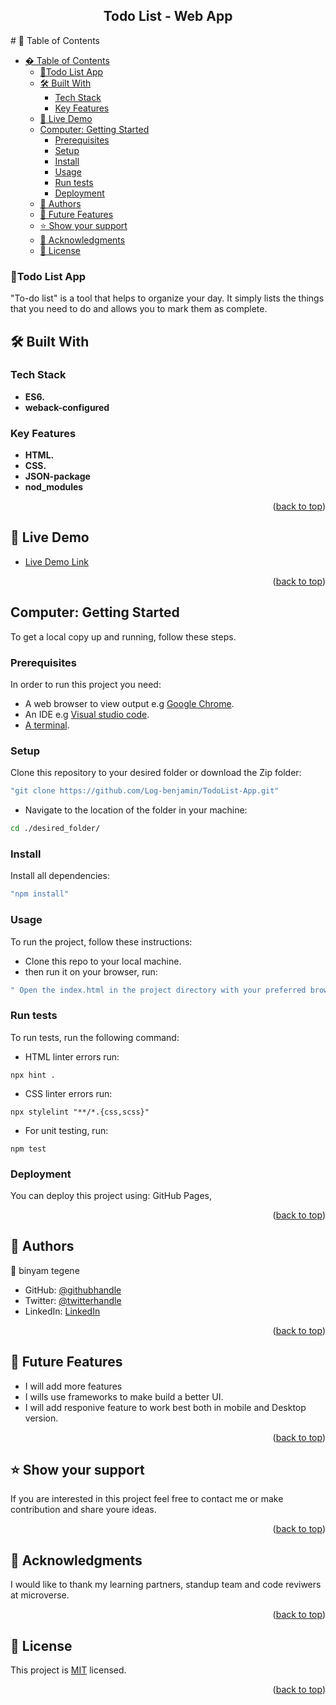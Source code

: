 <a name="readme-top"></a>

<div align="center">
  <h2><b>Todo List - Web App</b></h3>
</div>
# 📗 Table of Contents

- [� Table of Contents](#-table-of-contents)
    - [📖Todo List App ](#todo-list-app-)
  - [🛠 Built With ](#-built-with-)
    - [Tech Stack ](#tech-stack-)
    - [Key Features ](#key-features-)
  - [🚀 Live Demo ](#-live-demo-)
  - [Computer: Getting Started ](#computer-getting-started-)
    - [Prerequisites](#prerequisites)
    - [Setup](#setup)
    - [Install](#install)
    - [Usage](#usage)
    - [Run tests](#run-tests)
    - [Deployment ](#deployment-)
  - [👥 Authors ](#-authors-)
  - [🔭 Future Features ](#-future-features-)
  - [⭐️ Show your support ](#️-show-your-support-)
  - [🙏 Acknowledgments ](#-acknowledgments-)
  - [📝 License ](#-license-)

### 📖Todo List App <a name="about-project"></a>

"To-do list" is a tool that helps to organize your day. It simply lists the things that you need to do and allows you to mark them as complete.

## 🛠 Built With <a name="built-with"></a>

### Tech Stack <a name="tech-stack"></a>
- **ES6.**
- **weback-configured**

### Key Features <a name="key-features"></a>

- **HTML.**
- **CSS.**
- **JSON-package**
- **nod_modules**

<p align="right">(<a href="#readme-top">back to top</a>)</p>

## 🚀 Live Demo <a name="live-demo"></a>

- [Live Demo Link](https://log-benjamin.github.io/TodoList-App/dist)

<p align="right">(<a href="#readme-top">back to top</a>)</p>

## Computer: Getting Started <a name="getting-started"></a>

To get a local copy up and running, follow these steps.

### Prerequisites
In order to run this project you need:
- A web browser to view output e.g [Google Chrome](https://www.google.com/chrome/).
- An IDE e.g [Visual studio code](https://code.visualstudio.com/).
- [A terminal](https://code.visualstudio.com/docs/terminal/basics).

### Setup
Clone this repository to your desired folder or download the Zip folder:
```sh
"git clone https://github.com/Log-benjamin/TodoList-App.git"
```
- Navigate to the location of the folder in your machine:

```sh
cd ./desired_folder/
```
### Install
Install all dependencies:
```sh
"npm install"
```

### Usage

To run the project, follow these instructions:

- Clone this repo to your local machine.
- then run it on your browser, run:
```sh
" Open the index.html in the project directory with your preferred browser"
```
### Run tests
To run tests, run the following command:
- HTML linter errors run:
```
npx hint .
```
- CSS linter errors run:
```
npx stylelint "**/*.{css,scss}"
```
- For unit testing, run:
```
npm test
```
### Deployment <a name="deployment"></a>

You can deploy this project using: GitHub Pages,

<p align="right">(<a href="#readme-top">back to top</a>)</p>

## 👥 Authors <a name="authors"></a>

👤 binyam tegene

- GitHub: [@githubhandle](https://github.com/Log-benjamin?tab=repositories)
- Twitter: [@twitterhandle](https://twitter.com/@binyam_tegene)
- LinkedIn: [LinkedIn](https://www.linkedin.com/in/binyam-tegene-4b77ab265)

<p align="right">(<a href="#readme-top">back to top</a>)</p>

## 🔭 Future Features <a name="future-features"></a>

- I will add more features
- I wills use frameworks to make build a better UI.
- I will add responive feature to work best both in mobile and Desktop version. 

<p align="right">(<a href="#readme-top">back to top</a>)</p>

## ⭐️ Show your support <a name="support"></a>

If you are interested in this project feel free to contact me or make contribution and share youre ideas.

<p align="right">(<a href="#readme-top">back to top</a>)</p>

## 🙏 Acknowledgments <a name="acknowledgements"></a>

I would like to thank my learning partners, standup team and code reviwers at microverse.

<p align="right">(<a href="#readme-top">back to top</a>)</p>

## 📝 License <a name="license"></a>


This project is [MIT](./LICENSE) licensed.

<p align="right">(<a href="#readme-top">back to top</a>)</p>
